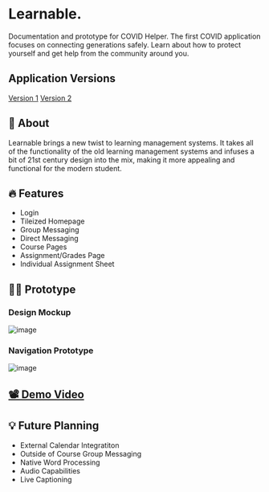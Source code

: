 # Learnable.

Documentation and prototype for COVID Helper. The first COVID application focuses on connecting generations safely. Learn about how to protect yourself and get help from the community around you.

## Application Versions

[Version 1](https://www.figma.com/file/0FXCLySOgvOdGTpab61Cab/MARCO_SICILIANO_ASSIGNMENT1?node-id=38%3A635)
[Version 2](https://www.figma.com/file/KqpbUmvHgdxX9DMxZyMeeW/MARCO_SICILIANO_ASSIGNMENT2?node-id=0%3A1)

## 🤔 About
Learnable brings a new twist to learning management systems. It takes all of the functionality of the old learning management systems and infuses a bit of 21st century design into the mix, making it more appealing and functional for the modern student.

## 🔥 Features
- Login
- Tileized Homepage
- Group Messaging
- Direct Messaging
- Course Pages
- Assignment/Grades Page
- Individual Assignment Sheet

## 👩‍🎨 Prototype

### Design Mockup
![image](https://user-images.githubusercontent.com/59744751/155905764-2d1e688c-a6d2-42e9-a693-000bd2217f66.png)

### Navigation Prototype
![image](https://user-images.githubusercontent.com/59744751/155905705-fd742460-a285-49ca-acab-a71c516ea152.png)


## [📽️ Demo Video](https://youtu.be/PJk_fbyTbYE)

## 💡 Future Planning
- External Calendar Integratiton
- Outside of Course Group Messaging
- Native Word Processing
- Audio Capabilities
- Live Captioning
